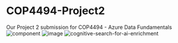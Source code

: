 # COP4494-Project2
Our Project 2 submission for COP4494 - Azure Data Fundamentals
![component](https://user-images.githubusercontent.com/69249527/211600125-0f8c7dbb-757d-4824-be39-efe9bbdab6d5.png)
![image](https://user-images.githubusercontent.com/69249527/211600127-8b1564fd-817c-4bef-9848-f0ec3baa952e.png)
![cognitive-search-for-ai-enrichment](https://user-images.githubusercontent.com/69249527/211600196-e849e361-e758-45c4-baf5-cde0a13d3c9a.png)
